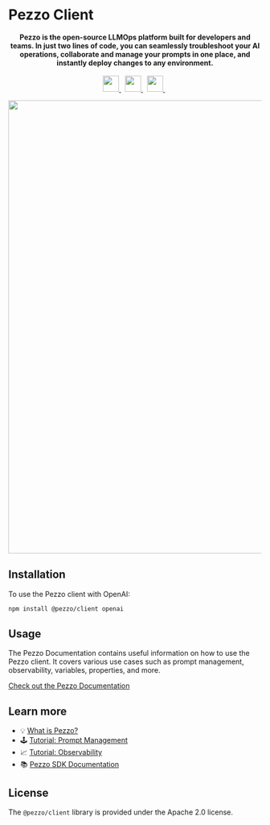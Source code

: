 # Pezzo Client

<p align="center">
  <strong>
    Pezzo is the open-source LLMOps platform built for developers and teams. In just two lines of code, you can seamlessly troubleshoot your AI operations, collaborate and manage your prompts in one place, and instantly deploy changes to any environment.
  </strong><br/><br/>
  <a href="https://pezzo.cc/discord" target="_blank">
    <img src="https://cdn.pezzo.ai/discord-button.png" height="32" />
  </a>&nbsp;
  <a href="https://pezzo.cc/3qzMpGb" target="_blank">
    <img src="https://cdn.pezzo.ai/read-the-docs-button.png"" height="32" />
  </a>&nbsp;
  <a href="https://pezzo.cc/3qy415j" target="_blank">
    <img src="https://cdn.pezzo.ai/pezzo-cloud-button.png"" height="32" />
  </a>&nbsp;
</p>

<p align="center">
  <a href="https://pezzo.cc/demo-video-gh" target="_blank">
  <img src="https://cdn.pezzo.ai/banner.png" width="900px">
  </a>
</p>

## Installation

To use the Pezzo client with OpenAI:

```sh
npm install @pezzo/client openai
```

## Usage

The Pezzo Documentation contains useful information on how to use the Pezzo client. It covers various use cases such as prompt management, observability, variables, properties, and more.

[Check out the Pezzo Documentation](https://pezzo.cc/3YILPCw)

## Learn more

- 💡 [What is Pezzo?](https://docs.pezzo.ai/introduction/what-is-pezzo)
- 🕹️ [Tutorial: Prompt Management](https://docs.pezzo.ai/introduction/tutorial-prompt-management/overview)
- 📈 [Tutorial: Observability](https://docs.pezzo.ai/introduction/tutorial-observability/overview)
- 📚 [Pezzo SDK Documentation](https://docs.pezzo.ai/client/pezzo-client)

## License

The `@pezzo/client` library is provided under the Apache 2.0 license.
